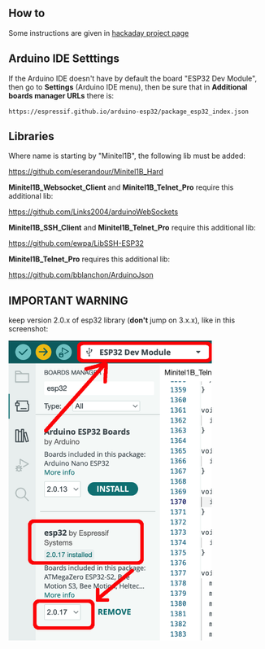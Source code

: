## How to

Some instructions are given in [hackaday project page](https://hackaday.io/project/180473/instructions)

## Arduino IDE Setttings

If the Arduino IDE doesn't have by default the board "ESP32 Dev Module", then go to **Settings** (Arduino IDE menu), then be sure that in **Additional boards manager URLs** there is:

```
https://espressif.github.io/arduino-esp32/package_esp32_index.json
```

## Libraries

Where name is starting by "Minitel1B", the following lib must be added:

https://github.com/eserandour/Minitel1B_Hard

**Minitel1B_Websocket_Client** and **Minitel1B_Telnet_Pro** require this additional lib:

https://github.com/Links2004/arduinoWebSockets

**Minitel1B_SSH_Client** and **Minitel1B_Telnet_Pro** require this additional lib:

https://github.com/ewpa/LibSSH-ESP32

**Minitel1B_Telnet_Pro** requires this additional lib:

https://github.com/bblanchon/ArduinoJson

## IMPORTANT WARNING

keep version 2.0.x of esp32 library (**don't** jump on 3.x.x), like in this screenshot:

<img src="./libesp32.png" alt="LibESP32Screenshot" style="width:400px;"/>
